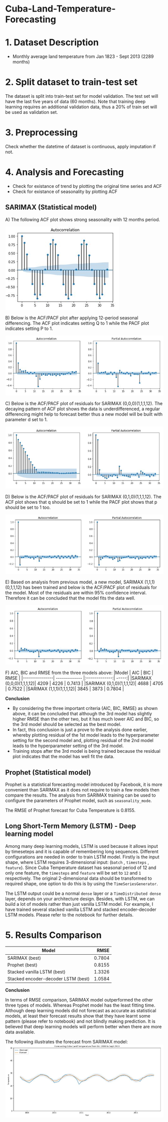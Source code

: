 # Cuba-Land-Temperature-Forecasting
# 1. Dataset Description 
  * Monthly average land temperature from Jan 1823 - Sept 2013 (2289 months)
  
# 2. Split dataset to train-test set
The dataset is split into train-test set for model validation. The test set will have the last five years of data (60 months). Note that training deep learning requires an additional validation data, thus a 20% of train set will be used as validation set. 

# 3. Preprocessing
Check whether the datetime of dataset is continuous, apply imputation if not.

# 4. Analysis and Forecasting
  * Check for existance of trend by plotting the original time series and ACF 
  * Check for existance of seasonality by plotting ACF
  
## SARIMAX (Statistical model)
A) The following ACF plot shows strong seasonality with 12 months period.  

![alt text](https://raw.githubusercontent.com/leeshien/Cuba-Land-Temperature-Forecasting/master/Cuba_plot/ACF_ori_cuba.JPG)

B) Below is the ACF/PACF plot after applying 12-period seasonal differencing. The ACF plot indicates setting Q to 1 while the PACF plot indicates setting P to 1.

![alt text](https://raw.githubusercontent.com/leeshien/Cuba-Land-Temperature-Forecasting/master/Cuba_plot/ACF_PACF_differencing(12).JPG)

C) Below is the ACF/PACF plot of residuals for SARIMAX (0,0,0)(1,1,1,12). The decaying pattern of ACF plot shows the data is underdifferenced, a regular differencing might help to forecast better thus a new model will be built with parameter d set to 1.

![alt text](https://raw.githubusercontent.com/leeshien/Cuba-Land-Temperature-Forecasting/master/Cuba_plot/ACF_PACF_differencing(12)_00011112.JPG)

D) Below is the ACF/PACF plot of residuals for SARIMAX (0,1,0)(1,1,1,12). The ACF plot shows that q should be set to 1 while the PACF plot shows that p should be set to 1 too. 

![alt text](https://raw.githubusercontent.com/leeshien/Cuba-Land-Temperature-Forecasting/master/Cuba_plot/Sarimax_2nd_model_residual.JPG)

E) Based on analysis from previous model, a new model, SARIMAX (1,1,1)(0,1,1,12) has been trained and below is the ACF/PACF plot of residuals for the model. Most of the residuals are within 95% confidence interval. Therefore it can be concluded that the model fits the data well.

![alt text](https://raw.githubusercontent.com/leeshien/Cuba-Land-Temperature-Forecasting/master/Cuba_plot/Sarimax_3rd_model_residual.JPG)
  

F) AIC, BIC and RMSE from the three models above:
|Model          | AIC        | BIC           | RMSE  |
|---------------| ------------- |:-------------:| -----:|
|SARIMAX (0,0,0)(1,1,1,12)| 4209      | 4226 | 0.7413 |
|SARIMAX (0,1,0)(1,1,1,12)| 4688      | 4705      |   0.7522 |
|SARIMAX (1,1,1)(1,1,1,12)| 3845 | 3873      |    0.7804 |

**Conclusion**
- By considering the three important criteria (AIC, BIC, RMSE) as shown above, it can be concluded that although the 3rd model has slightly higher RMSE than the other two, but it has much lower AIC and BIC, so the 3rd model should be selected as the best model. 
- In fact, this conclusion is just a prove to the analysis done earlier, whereby plotting residual of the 1st model leads to the hyperparameter setting for the second model and, plotting residual of the 2nd model leads to the hyperparameter setting of the 3rd model. 
- Training stops after the 3rd model is being trained because the residual plot indicates that the model has well fit the data.
  
## Prophet (Statistical model)
Prophet is a statistical forecasting model introduced by Facebook, it is more convenient than SARIMAX as it does not require to train a few models then compare the results. The analysis from SARIMAX training can be used to configure the parameters of Prophet model, such as `seasonality_mode`. 

The RMSE of Prophet forecast for Cuba Temperature is 0.8155.

## Long Short-Term Memory (LSTM) - Deep learning model
Among many deep learning models, LSTM is used because it allows input by timeseteps and it is capable of remembering long sequences. Different configurations are needed in order to train LSTM model. Firstly is the input shape, where LSTM requires 3-dimensional input: (`batch` , `timesteps` , `feature`). Since Cuba Temperature dataset has seasonal period of 12 and only one feature, the `timesteps` and `feature` will be set to `12` and `1` respectively. The original 2-dimensional data should be transformed to required shape, one option to do this is by using the `TimeSeriesGenerator`. 
 
The LSTM output could be a normal `dense` layer or a `TimeDistributed dense` layer, depends on your architecture design. Besides, with LSTM, we can build a lot of models rather than just vanilla LSTM model. For example, I have trained several stacked vanilla LSTM and stacked encoder-decoder LSTM models. Please refer to the notebook for further details.

# 5. Results Comparison
|Model          | RMSE  |
|---------------| -----:|
|SARIMAX (best)| 0.7804               |
|Prophet (best)| 0.8155               |
|Stacked vanilla LSTM (best)        | 1.3326 |
|Stacked encoder-decoder LSTM (best)| 1.0584 |

**Conclusion** 

In terms of RMSE comparison, SARIMAX model outperformed the other three types of models. Whereas Prophet model has the least fitting time. Although deep learning models did not forecast as accurate as statistical models, at least their forecast results show that they have learnt some pattern (please refer to notebook) and not blindly making prediction. It is believed that deep learning models will perform better when there are more data available.

The following illustrates the forecast from SARIMAX model:
![alt text](https://raw.githubusercontent.com/leeshien/Cuba-Land-Temperature-Forecasting/master/Cuba_plot/Sarimax_forecast.JPG)


